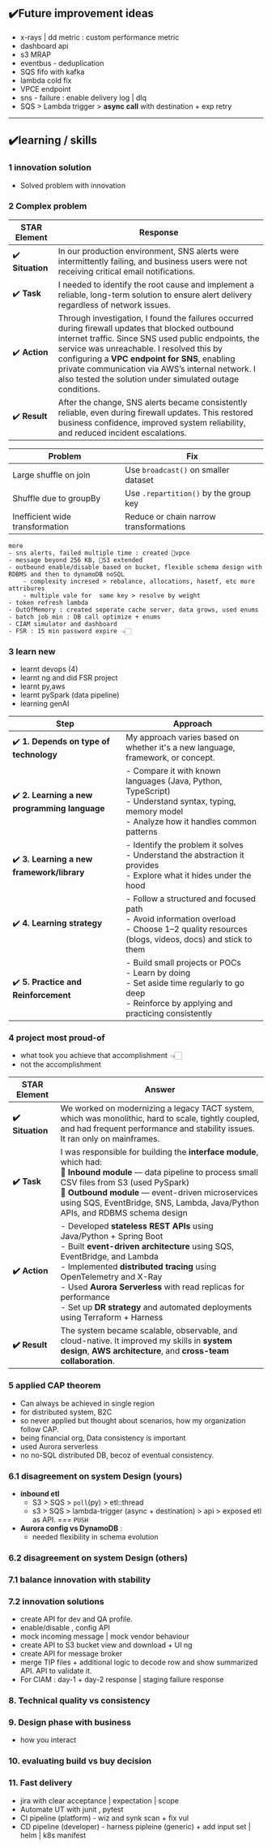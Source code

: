 ## ✔️Future improvement ideas
- x-rays | dd metric : custom performance metric
- dashboard api
- s3 MRAP
- eventbus - deduplication
- SQS fifo with kafka 
- lambda cold fix
- VPCE endpoint
- sns - failure : enable delivery log | dlq
- SQS > Lambda trigger > **async call** with destination + exp retry

---
## ✔️learning / skills
### 1 innovation solution
- Solved problem with innovation

### 2 Complex problem

| **STAR Element** | **Response**                                                                                                                                                                                                                                                                                                                                                           |
| ---------------- | ---------------------------------------------------------------------------------------------------------------------------------------------------------------------------------------------------------------------------------------------------------------------------------------------------------------------------------------------------------------------- |
| ✔️ **Situation** | In our production environment, SNS alerts were intermittently failing, and business users were not receiving critical email notifications.                                                                                                                                                                                                                             |
| ✔️ **Task**      | I needed to identify the root cause and implement a reliable, long-term solution to ensure alert delivery regardless of network issues.                                                                                                                                                                                                                                |
| ✔️ **Action**    | Through investigation, I found the failures occurred during firewall updates that blocked outbound internet traffic. Since SNS used public endpoints, the service was unreachable. I resolved this by configuring a **VPC endpoint for SNS**, enabling private communication via AWS’s internal network. I also tested the solution under simulated outage conditions. |
| ✔️ **Result**    | After the change, SNS alerts became consistently reliable, even during firewall updates. This restored business confidence, improved system reliability, and reduced incident escalations.                                                                                                                                                                             |

| **Problem**                     | **Fix**                                |
| ------------------------------- | -------------------------------------- |
| Large shuffle on join           | Use `broadcast()` on smaller dataset   |
| Shuffle due to groupBy          | Use `.repartition()` by the group key  |
| Inefficient wide transformation | Reduce or chain narrow transformations |
```
more
- sns alerts, failed multiple time : created 🔸vpce
- message beyond 256 KB, 🔸S3 extended
- outbound enable/disable based on bucket, flexible schema design with RDBMS and then to dynamoDB noSQL
    - complexity incresed > rebalance, allocations, hasetf, etc more attribures
    - multiple vale for  same key > resolve by weight 
- token refresh lambda
- OutOfMemory : created seperate cache server, data grows, used enums
- batch job min : DB call optimize + enums
- CIAM simulator and dashboard
- FSR : 15 min password expire 👈🏻
```

### 3 learn new
- learnt devops (4)
- learnt ng and did FSR project
- learnt py,aws
- learnt pySpark (data pipeline)
- learning genAI

| **Step**                                      | **Approach**                                                                                                                                          |
| --------------------------------------------- | ----------------------------------------------------------------------------------------------------------------------------------------------------- |
| ✔️ **1. Depends on type of technology**       | My approach varies based on whether it's a new language, framework, or concept.                                                                       |
| ✔️ **2. Learning a new programming language** | - Compare it with known languages (Java, Python, TypeScript)<br>- Understand syntax, typing, memory model<br>- Analyze how it handles common patterns |
| ✔️ **3. Learning a new framework/library**    | - Identify the problem it solves<br>- Understand the abstraction it provides<br>- Explore what it hides under the hood                                |
| ✔️ **4. Learning strategy**                   | - Follow a structured and focused path<br>- Avoid information overload<br>- Choose 1–2 quality resources (blogs, videos, docs) and stick to them      |
| ✔️ **5. Practice and Reinforcement**          | - Build small projects or POCs<br>- Learn by doing<br>- Set aside time regularly to go deep<br>- Reinforce by applying and practicing consistently    |


### 4 project most proud-of
- what took you achieve that accomplishment 👈🏻
- not the accomplishment

| **STAR Element** | **Answer**                                                                                                                                                                                                                                                                                                                                                                |
| ---------------- | ------------------------------------------------------------------------------------------------------------------------------------------------------------------------------------------------------------------------------------------------------------------------------------------------------------------------------------------------------------------------- |
| **✔️ Situation** | We worked on modernizing a legacy TACT system, which was monolithic, hard to scale, tightly coupled, and had frequent performance and stability issues. It ran only on mainframes.                                                                                                                                                                                        |
| **✔️ Task**      | I was responsible for building the **interface module**, which had:<br>🔸 **Inbound module** — data pipeline to process small CSV files from S3 (used PySpark)<br>🔸 **Outbound module** — event-driven microservices using SQS, EventBridge, SNS, Lambda, Java/Python APIs, and RDBMS schema design                                                                      |
| **✔️ Action**    | - Developed **stateless REST APIs** using Java/Python + Spring Boot<br>- Built **event-driven architecture** using SQS, EventBridge, and Lambda<br>- Implemented **distributed tracing** using OpenTelemetry and X-Ray<br>- Used **Aurora Serverless** with read replicas for performance<br>- Set up **DR strategy** and automated deployments using Terraform + Harness |
| **✔️ Result**    | The system became scalable, observable, and cloud-native. It improved my skills in **system design**, **AWS architecture**, and **cross-team collaboration**.                                                                                                                                                                                                             |

### 5 applied CAP theorem
- Can always be achieved in single region
- for distributed system, B2C
- so never applied but thought about scenarios, how my organization follow CAP.
- being financial org, Data consistency is important
- used Aurora serverless
- no no-SQL distributed DB, becoz of eventual consistency.

### 6.1 disagreement on system Design (yours)
- **inbound etl**
    - S3 > SQS > `poll`(py) > etl::thread
    - s3 > SQS > lambda-trigger (async + destination) > api >  exposed etl as API. === `PUSH`
- **Aurora config vs DynamoDB** :
    - needed flexibility in schema evolution
  
### 6.2 disagreement on system Design (others)

### 7.1 balance innovation with stability

### 7.2 innovation solutions
- create API for dev and QA profile.
- enable/disable , config API
- mock incoming message | mock vendor behaviour
- create API to S3 bucket view and download + UI ng
- create API for message broker
- merge TIP files + additional logic to decode row and show summarized API. API to validate it.
- For CIAM : day-1 + day-2 response | staging failure response

### 8. Technical quality vs consistency

### 9. Design phase with business 
- how you interact

### 10. evaluating build vs buy decision

### 11. Fast delivery
- jira with clear acceptance | expectation | scope
- Automate UT with junit , pytest
- CI pipeline (platform) - wiz and synk scan + fix vul
- CD pipeline (developer) - harness pipleine (generic) + add input set | helm | k8s manifest

